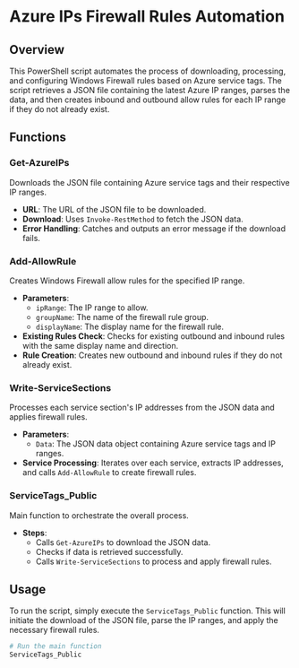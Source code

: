 # Azure IPs Firewall Rules Automation

## Overview

This PowerShell script automates the process of downloading, processing, and configuring Windows Firewall rules based on Azure service tags. The script retrieves a JSON file containing the latest Azure IP ranges, parses the data, and then creates inbound and outbound allow rules for each IP range if they do not already exist.

## Functions

### Get-AzureIPs

Downloads the JSON file containing Azure service tags and their respective IP ranges.

- **URL**: The URL of the JSON file to be downloaded.
- **Download**: Uses `Invoke-RestMethod` to fetch the JSON data.
- **Error Handling**: Catches and outputs an error message if the download fails.

### Add-AllowRule

Creates Windows Firewall allow rules for the specified IP range.

- **Parameters**:
  - `ipRange`: The IP range to allow.
  - `groupName`: The name of the firewall rule group.
  - `displayName`: The display name for the firewall rule.
- **Existing Rules Check**: Checks for existing outbound and inbound rules with the same display name and direction.
- **Rule Creation**: Creates new outbound and inbound rules if they do not already exist.

### Write-ServiceSections

Processes each service section's IP addresses from the JSON data and applies firewall rules.

- **Parameters**:
  - `Data`: The JSON data object containing Azure service tags and IP ranges.
- **Service Processing**: Iterates over each service, extracts IP addresses, and calls `Add-AllowRule` to create firewall rules.

### ServiceTags_Public

Main function to orchestrate the overall process.

- **Steps**:
  - Calls `Get-AzureIPs` to download the JSON data.
  - Checks if data is retrieved successfully.
  - Calls `Write-ServiceSections` to process and apply firewall rules.

## Usage

To run the script, simply execute the `ServiceTags_Public` function. This will initiate the download of the JSON file, parse the IP ranges, and apply the necessary firewall rules.

```powershell
# Run the main function
ServiceTags_Public

